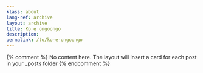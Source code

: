```yaml
---
klass: about
lang-ref: archive
layout: archive
title: Ko e ongoongo
description: 
permalink: /to/ko-e-ongoongo
---
```

{% comment %}
  No content here. The layout will insert a card for each post in your _posts folder
{% endcomment %}